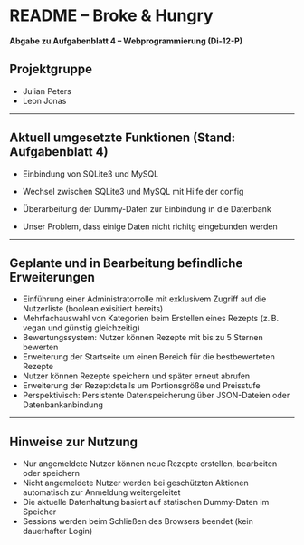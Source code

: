 # README – Broke & Hungry

**Abgabe zu Aufgabenblatt 4 – Webprogrammierung (Di-12-P)**

## Projektgruppe
- Julian Peters
- Leon Jonas

---

## Aktuell umgesetzte Funktionen (Stand: Aufgabenblatt 4)

- Einbindung von SQLite3 und MySQL
- Wechsel zwischen SQLite3 und MySQL mit Hilfe der config
- Überarbeitung der Dummy-Daten zur Einbindung in die Datenbank

- Unser Problem, dass einige Daten nicht richitg eingebunden werden

---

## Geplante und in Bearbeitung befindliche Erweiterungen

- Einführung einer Administratorrolle mit exklusivem Zugriff auf die Nutzerliste (boolean exisitiert bereits)
- Mehrfachauswahl von Kategorien beim Erstellen eines Rezepts (z. B. vegan und günstig gleichzeitig)
- Bewertungssystem: Nutzer können Rezepte mit bis zu 5 Sternen bewerten
- Erweiterung der Startseite um einen Bereich für die bestbewerteten Rezepte
- Nutzer können Rezepte speichern und später erneut abrufen
- Erweiterung der Rezeptdetails um Portionsgröße und Preisstufe
- Perspektivisch: Persistente Datenspeicherung über JSON-Dateien oder Datenbankanbindung

---

## Hinweise zur Nutzung

- Nur angemeldete Nutzer können neue Rezepte erstellen, bearbeiten oder speichern
- Nicht angemeldete Nutzer werden bei geschützten Aktionen automatisch zur Anmeldung weitergeleitet
- Die aktuelle Datenhaltung basiert auf statischen Dummy-Daten im Speicher
- Sessions werden beim Schließen des Browsers beendet (kein dauerhafter Login)
